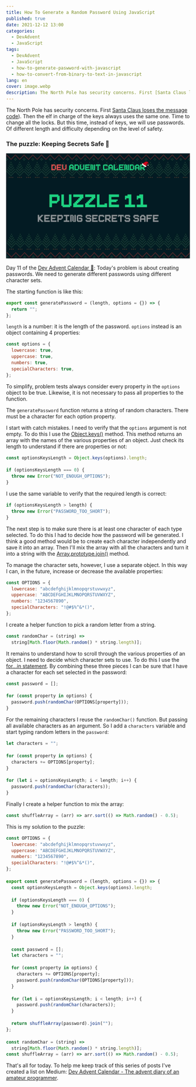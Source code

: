```yaml
---
title: How To Generate a Random Password Using JavaScript
published: true
date: 2021-12-12 13:00
categories:
  - DevAdvent
  - JavaScript
tags:
  - DevAdvent
  - JavaScript
  - how-to-generate-paswword-with-javascript
  - how-to-convert-from-binary-to-text-in-javascript
lang: en
cover: image.webp
description: The North Pole has security concerns. First [Santa Claus loses the message code](https://el3um4s.medium.com/how-to-convert-from-binary-to-text-in-javascript-and-viceversa-b617d9044436)). Then the elf in charge of the keys always uses the same one. Time to change all the locks. But this time, instead of keys, we will use passwords. Of different length and difficulty depending on the level of safety.
---
```


The North Pole has security concerns. First [Santa Claus loses the message code](https://blog.stranianelli.com/how-to-convert-from-binary-to-text-in-javascript/)). Then the elf in charge of the keys always uses the same one. Time to change all the locks. But this time, instead of keys, we will use passwords. Of different length and difficulty depending on the level of safety.

### The puzzle: Keeping Secrets Safe 🔑

![Immagine](./cover.webp)

Day 11 of the [Dev Advent Calendar 🎅](https://github.com/devadvent/puzzle-11): Today's problem is about creating passwords. We need to generate different passwords using different character sets.

The starting function is like this:

```js
export const generatePassword = (length, options = {}) => {
  return "";
};
```

`length` is a number: it is the length of the password. `options` instead is an object containing 4 properties:

```js
const options = {
  lowercase: true,
  uppercase: true,
  numbers: true,
  specialCharacters: true,
};
```

To simplify, problem tests always consider every property in the `options` object to be true. Likewise, it is not necessary to pass all properties to the function.

The `generatePassword` function returns a string of random characters. There must be a character for each option property.

I start with catch mistakes. I need to verify that the `options` argument is not empty. To do this I use the [Object.keys()](https://developer.mozilla.org/en-US/docs/Web/JavaScript/Reference/Global_Objects/Object/keys) method. This method returns an array with the names of the various properties of an object. Just check its length to understand if there are properties or not:

```js
const optionsKeysLength = Object.keys(options).length;

if (optionsKeysLength === 0) {
  throw new Error("NOT_ENOUGH_OPTIONS");
}
```

I use the same variable to verify that the required length is correct:

```js
if (optionsKeysLength > length) {
  throw new Error("PASSWORD_TOO_SHORT");
}
```

The next step is to make sure there is at least one character of each type selected. To do this I had to decide how the password will be generated. I think a good method would be to create each character independently and save it into an array. Then I'll mix the array with all the characters and turn it into a string with the [Array.prototype.join()](https://developer.mozilla.org/en-US/docs/Web/JavaScript/Reference/Global_Objects/Array/join) method.

To manage the character sets, however, I use a separate object. In this way I can, in the future, increase or decrease the available properties:

```js
const OPTIONS = {
  lowercase: "abcdefghijklmnopqrstuvwxyz",
  uppercase: "ABCDEFGHIJKLMNOPQRSTUVWXYZ",
  numbers: "1234567890",
  specialCharacters: "!@#$%^&*()",
};
```

I create a helper function to pick a random letter from a string.

```js
const randomChar = (string) =>
  string[Math.floor(Math.random() * string.length)];
```

It remains to understand how to scroll through the various properties of an object. I need to decide which character sets to use. To do this I use the [for...in statement](https://developer.mozilla.org/en-US/docs/Web/JavaScript/Reference/Statements/for...in). By combining these three pieces I can be sure that I have a character for each set selected in the password:

```js
const password = [];

for (const property in options) {
  password.push(randomChar(OPTIONS[property]));
}
```

For the remaining characters I reuse the `randomChar()` function. But passing all available characters as an argument. So I add a `characters` variable and start typing random letters in the `password`:

```js
let characters = "";

for (const property in options) {
  characters += OPTIONS[property];
}

for (let i = optionsKeysLength; i < length; i++) {
  password.push(randomChar(characters));
}
```

Finally I create a helper function to mix the array:

```js
const shuffleArray = (arr) => arr.sort(() => Math.random() - 0.5);
```

This is my solution to the puzzle:

```js
const OPTIONS = {
  lowercase: "abcdefghijklmnopqrstuvwxyz",
  uppercase: "ABCDEFGHIJKLMNOPQRSTUVWXYZ",
  numbers: "1234567890",
  specialCharacters: "!@#$%^&*()",
};

export const generatePassword = (length, options = {}) => {
  const optionsKeysLength = Object.keys(options).length;

  if (optionsKeysLength === 0) {
    throw new Error("NOT_ENOUGH_OPTIONS");
  }

  if (optionsKeysLength > length) {
    throw new Error("PASSWORD_TOO_SHORT");
  }

  const password = [];
  let characters = "";

  for (const property in options) {
    characters += OPTIONS[property];
    password.push(randomChar(OPTIONS[property]));
  }

  for (let i = optionsKeysLength; i < length; i++) {
    password.push(randomChar(characters));
  }

  return shuffleArray(password).join("");
};

const randomChar = (string) =>
  string[Math.floor(Math.random() * string.length)];
const shuffleArray = (arr) => arr.sort(() => Math.random() - 0.5);
```

That's all for today. To help me keep track of this series of posts I've created a list on Medium: [Dev Advent Calendar - The advent diary of an amateur programmer](https://el3um4s.medium.com/list/dev-advent-calendar-89d163132d6e).
